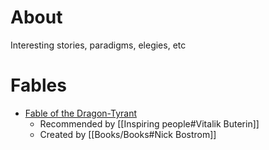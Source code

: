 # About

Interesting stories, paradigms, elegies, etc


# Fables
- [Fable of the Dragon-Tyrant](https://www.youtube.com/watch?v=cZYNADOHhVY)
	- Recommended by [[Inspiring people#Vitalik Buterin]]
	- Created by [[Books/Books#Nick Bostrom]]
